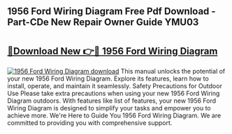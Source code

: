 ## 1956 Ford Wiring Diagram Free Pdf Download - Part-CDe New Repair Owner Guide YMU03

# <h2><a href="http://dfij6d.blite.top/?on=1956+Ford+Wiring+Diagram">🔗Download New 👉🔴 1956 Ford Wiring Diagram</a></h2>

[![1956 Ford Wiring Diagram download](https://i.imgur.com/lujVjoI.png)](http://dfij6d.blite.top/?on=1956+Ford+Wiring+Diagram)
This manual unlocks the potential of your new 1956 Ford Wiring Diagram. Explore its features, learn how to install, operate, and maintain it seamlessly. Safety Precautions for Outdoor Use Please take extra precautions when using your new 1956 Ford Wiring Diagram outdoors. With features like list of features, your new 1956 Ford Wiring Diagram is designed to simplify your tasks and empower you to achieve more. We're Here to Guide You 1956 Ford Wiring Diagram. We are committed to providing you with comprehensive support.
